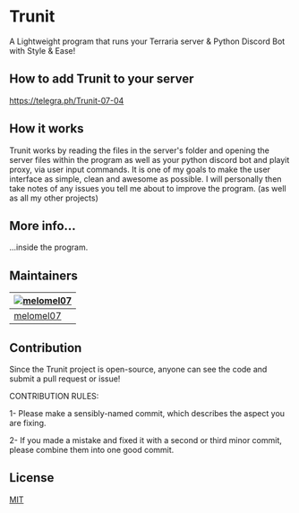 # Trunit

A Lightweight program that runs your Terraria server & Python Discord Bot with Style & Ease!

## How to add Trunit to your server

https://telegra.ph/Trunit-07-04

## How it works

Trunit works by reading the files in the server's folder and opening the server files within the program as well as your python discord bot and playit proxy, via user input commands. It is one of my goals to make the user interface as simple, clean and awesome as possible. I will personally then take notes of any issues you tell me about to improve the program. (as well as all my other projects)

## More info...

...inside the program.

## Maintainers
| [![melomel07](https://avatars.githubusercontent.com/u/90223564?s=96&v=4)](https://github.com/melomel07) |
|---|
|[melomel07](https://github.com/melomel07)

## Contribution
Since the Trunit project is open-source, anyone can see the code and submit a pull request or issue!


CONTRIBUTION RULES:

1- Please make a sensibly-named commit, which describes the aspect you are fixing.

2- If you made a mistake and fixed it with a second or third minor commit, please combine them into one good commit.

## License

[MIT](https://choosealicense.com/licenses/mit/)